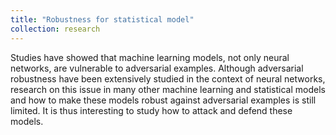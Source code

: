 ```yaml
---
title: "Robustness for statistical model"
collection: research
---
```


Studies have showed that machine learning models, not only neural networks, are vulnerable to adversarial examples. Although adversarial robustness have been extensively studied in the context of neural networks, research on this issue in many other machine learning and statistical models and how to make these models robust against adversarial examples is still limited. It is thus interesting to study how to attack and defend these models.

